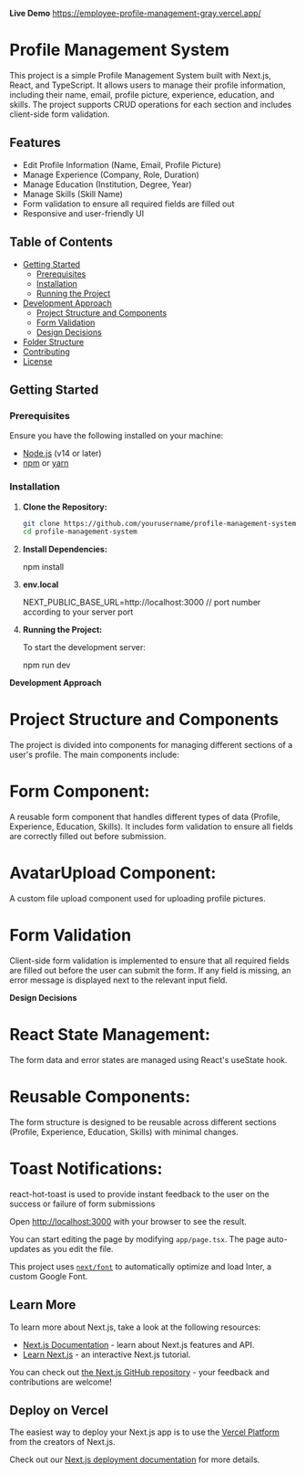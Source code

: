 
**Live Demo** 
 https://employee-profile-management-gray.vercel.app/

# Profile Management System

This project is a simple Profile Management System built with Next.js, React, and TypeScript. It allows users to manage their profile information, including their name, email, profile picture, experience, education, and skills. The project supports CRUD operations for each section and includes client-side form validation.

## Features

- Edit Profile Information (Name, Email, Profile Picture)
- Manage Experience (Company, Role, Duration)
- Manage Education (Institution, Degree, Year)
- Manage Skills (Skill Name)
- Form validation to ensure all required fields are filled out
- Responsive and user-friendly UI

## Table of Contents

- [Getting Started](#getting-started)
  - [Prerequisites](#prerequisites)
  - [Installation](#installation)
  - [Running the Project](#running-the-project)
- [Development Approach](#development-approach)
  - [Project Structure and Components](#project-structure-and-components)
  - [Form Validation](#form-validation)
  - [Design Decisions](#design-decisions)
- [Folder Structure](#folder-structure)
- [Contributing](#contributing)
- [License](#license)

## Getting Started

### Prerequisites

Ensure you have the following installed on your machine:

- [Node.js](https://nodejs.org/en/download/) (v14 or later)
- [npm](https://www.npmjs.com/) or [yarn](https://yarnpkg.com/)

### Installation

1. **Clone the Repository:**

   ```bash
   git clone https://github.com/yourusername/profile-management-system.git
   cd profile-management-system

2. **Install Dependencies:**

    npm install

2. **env.local**

    NEXT_PUBLIC_BASE_URL=http://localhost:3000 // port number according to your server port

4. **Running the Project:**
    
    To start the development server:
    
    npm run dev


**Development Approach**

# Project Structure and Components
The project is divided into components for managing different sections of a user's profile. The main components include:

# Form Component: 
A reusable form component that handles different types of data (Profile, Experience, Education, Skills). It includes form validation to ensure all fields are correctly filled out before submission.

# AvatarUpload Component:
 A custom file upload component used for uploading profile pictures.

# Form Validation
Client-side form validation is implemented to ensure that all required fields are filled out before the user can submit the form. If any field is missing, an error message is displayed next to the relevant input field.

**Design Decisions**
# React State Management: 
The form data and error states are managed using React's useState hook.

# Reusable Components: 
The form structure is designed to be reusable across different sections (Profile, Experience, Education, Skills) with minimal changes.

# Toast Notifications: 
react-hot-toast is used to provide instant feedback to the user on the success or failure of form submissions



Open [http://localhost:3000](http://localhost:3000) with your browser to see the result.

You can start editing the page by modifying `app/page.tsx`. The page auto-updates as you edit the file.

This project uses [`next/font`](https://nextjs.org/docs/basic-features/font-optimization) to automatically optimize and load Inter, a custom Google Font.

## Learn More

To learn more about Next.js, take a look at the following resources:

- [Next.js Documentation](https://nextjs.org/docs) - learn about Next.js features and API.
- [Learn Next.js](https://nextjs.org/learn) - an interactive Next.js tutorial.

You can check out [the Next.js GitHub repository](https://github.com/vercel/next.js/) - your feedback and contributions are welcome!

## Deploy on Vercel

The easiest way to deploy your Next.js app is to use the [Vercel Platform](https://vercel.com/new?utm_medium=default-template&filter=next.js&utm_source=create-next-app&utm_campaign=create-next-app-readme) from the creators of Next.js.

Check out our [Next.js deployment documentation](https://nextjs.org/docs/deployment) for more details.